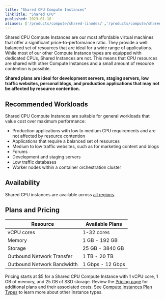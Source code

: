 ```yaml
---
title: "Shared CPU Compute Instances"
linkTitle: "Shared CPU"
published: 2023-01-18
aliases: ['/products/compute/shared-linodes/','/products/compute/shared-cpu/']
---
```


Shared CPU Compute Instances are our most affordable virtual machines that offer a significant price-to-performance ratio. They provide a well balanced set of resources that are ideal for a wide range of applications. While most of our other Compute Instance types are equipped with dedicated CPUs, Shared Instances are not. This means that CPU resources are shared with other Compute Instances and a small amount of resource contention is possible.

**Shared plans are ideal for development servers, staging servers, low traffic websites, personal blogs, and production applications that may not be affected by resource contention.**

## Recommended Workloads

Shared CPU Compute Instances are suitable for general workloads that value cost over maximum performance:

- Production applications with low to medium CPU requirements and are not affected by resource contention
- Applications that require a balanced set of resources
- Medium to low traffic websites, such as for marketing content and blogs
- Forums
- Development and staging servers
- Low traffic databases
- Worker nodes within a container orchestration cluster

## Availability

Shared CPU instances are available across [all regions](https://www.linode.com/global-infrastructure/).

## Plans and Pricing

| Resource | Available Plans |
| -- | -- |
| vCPU cores | 1-32 cores |
| Memory | 1 GB - 192 GB |
| Storage | 25 GB - 3840 GB |
| Outbound Network Transfer | 1 TB - 20 TB |
| Outbound Network Bandwidth | 1 Gbps - 12 Gbps |

Pricing starts at $5 for a Shared CPU Compute Instance with 1 vCPU core, 1 GB of memory, and 25 GB of SSD storage. Review the [Pricing page](https://www.linode.com/pricing/#row--compute) for additional plans and their associated costs. See [Compute Instances Plan Types](/docs/products/compute/compute-instances/plans/) to learn more about other Instance types.